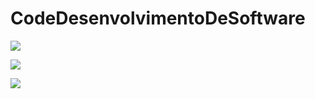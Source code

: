 # CodeDesenvolvimentoDeSoftware

![](.pictures/.code.gif)

![](.pictures/.codeD.gif)

![](.pictures/.codeDes.gif)